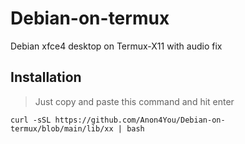 # Debian-on-termux
Debian xfce4 desktop on Termux-X11 with audio fix

## Installation
> Just copy and paste this command and hit enter
```
curl -sSL https://github.com/Anon4You/Debian-on-termux/blob/main/lib/xx | bash
